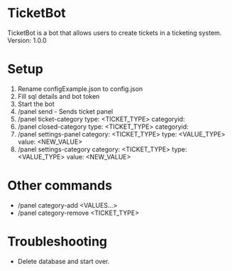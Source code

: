 # TicketBot
TicketBot is a bot that allows users to create tickets in a ticketing system.<br>
Version: 1.0.0

# Setup
1. Rename configExample.json to config.json
2. Fill sql details and bot token
3. Start the bot
4. /panel send - Sends ticket panel
5. /panel ticket-category type: <TICKET_TYPE> categoryid: <ID>
6. /panel closed-category type: <TICKET_TYPE> categoryid: <ID>
7. /panel settings-panel category: <TICKET_TYPE> type: <VALUE_TYPE> value: <NEW_VALUE>
8. /panel settings-category category: <TICKET_TYPE> type: <VALUE_TYPE> value: <NEW_VALUE>

# Other commands
- /panel category-add <VALUES...>
- /panel category-remove <TICKET_TYPE>

# Troubleshooting
- Delete database and start over.